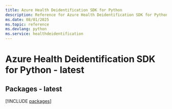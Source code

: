 ```yaml
---
title: Azure Health Deidentification SDK for Python
description: Reference for Azure Health Deidentification SDK for Python
ms.date: 08/01/2025
ms.topic: reference
ms.devlang: python
ms.service: healthdeidentification
---
```

# Azure Health Deidentification SDK for Python - latest
## Packages - latest
[!INCLUDE [packages](health-deidentification-index.md)]